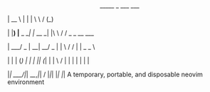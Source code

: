 <p align="center">
  _____           _        ___      ___           

 |  __ \         | |      | \ \    / (_)          

 | |__) |__  _ __| |_ __ _| |\ \  / / _ _ __ ___  
    
 |  ___/ _ \|  __| __/ _  | | \ \/ / | |  _   _ \ 

 | |  | (_) | |  | || (_| | |  \  /  | | | | | | |
    
 |_|   \___/|_|   \__\__,_|_|   \/   |_|_| |_| |_|
A temporary, portable, and disposable neovim environment
</p>
